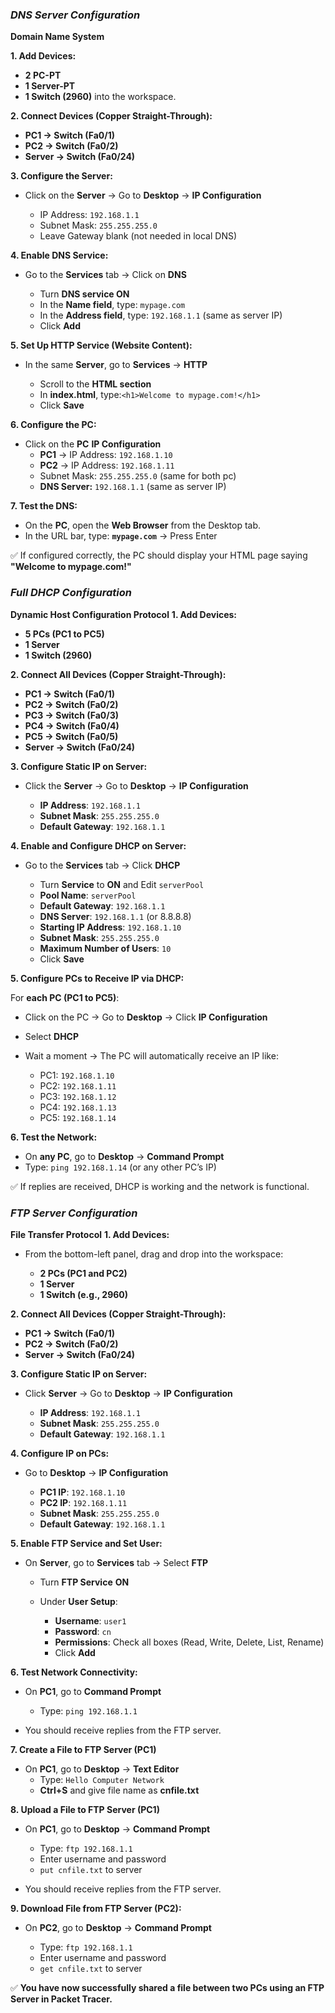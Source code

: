### ***DNS Server Configuration***
**Domain Name System**

**1. Add Devices:**

* **2 PC-PT**
* **1 Server-PT**
* **1 Switch (2960)** into the workspace.

**2. Connect Devices (Copper Straight-Through):**

* **PC1 → Switch (Fa0/1)**
* **PC2 → Switch (Fa0/2)**
* **Server → Switch (Fa0/24)**

**3. Configure the Server:**

* Click on the **Server** → Go to **Desktop** → **IP Configuration**

  * IP Address: `192.168.1.1`
  * Subnet Mask: `255.255.255.0`
  * Leave Gateway blank (not needed in local DNS)

**4. Enable DNS Service:**

* Go to the **Services** tab → Click on **DNS**

  * Turn **DNS service ON**
  * In the **Name field**, type: `mypage.com`
  * In the **Address field**, type: `192.168.1.1` (same as server IP)
  * Click **Add**

**5. Set Up HTTP Service (Website Content):**

* In the same **Server**, go to **Services** → **HTTP**

  * Scroll to the **HTML section**
  * In **index.html**, type:`<h1>Welcome to mypage.com!</h1>`
  * Click **Save**

**6. Configure the PC:**

* Click on the **PC** **IP Configuration**
  * **PC1** → IP Address: `192.168.1.10`
  * **PC2** → IP Address: `192.168.1.11`
  * Subnet Mask: `255.255.255.0` (same for both pc)
  * **DNS Server:** `192.168.1.1` (same as server IP)

**7. Test the DNS:**

* On the **PC**, open the **Web Browser** from the Desktop tab.
* In the URL bar, type:
  **`mypage.com`** → Press Enter

✅ If configured correctly, the PC should display your HTML page saying **"Welcome to mypage.com!"**

### ***Full DHCP Configuration***
**Dynamic Host Configuration Protocol**
**1. Add Devices:**

* **5 PCs (PC1 to PC5)**
* **1 Server**
* **1 Switch (2960)**

**2. Connect All Devices (Copper Straight-Through):**

* **PC1 → Switch (Fa0/1)**
* **PC2 → Switch (Fa0/2)**
* **PC3 → Switch (Fa0/3)**
* **PC4 → Switch (Fa0/4)**
* **PC5 → Switch (Fa0/5)**
* **Server → Switch (Fa0/24)**

**3. Configure Static IP on Server:**

* Click the **Server** → Go to **Desktop** → **IP Configuration**

  * **IP Address**: `192.168.1.1`
  * **Subnet Mask**: `255.255.255.0`
  * **Default Gateway**: `192.168.1.1`

**4. Enable and Configure DHCP on Server:**

* Go to the **Services** tab → Click **DHCP**

  * Turn **Service** to **ON** and Edit `serverPool`
  * **Pool Name**: `serverPool`
  * **Default Gateway**: `192.168.1.1`
  * **DNS Server**: `192.168.1.1` (or 8.8.8.8)
  * **Starting IP Address**: `192.168.1.10`
  * **Subnet Mask**: `255.255.255.0`
  * **Maximum Number of Users**: `10`
  * Click **Save**

**5. Configure PCs to Receive IP via DHCP:**

For **each PC (PC1 to PC5)**:

* Click on the PC → Go to **Desktop** → Click **IP Configuration**
* Select **DHCP**
* Wait a moment → The PC will automatically receive an IP like:

  * PC1: `192.168.1.10`
  * PC2: `192.168.1.11`
  * PC3: `192.168.1.12`
  * PC4: `192.168.1.13`
  * PC5: `192.168.1.14`

**6. Test the Network:**

* On **any PC**, go to **Desktop** → **Command Prompt**
* Type: `ping 192.168.1.14` (or any other PC’s IP)

✅ If replies are received, DHCP is working and the network is functional.

### ***FTP Server Configuration***
**File Transfer Protocol**
**1. Add Devices:**

* From the bottom-left panel, drag and drop into the workspace:

  * **2 PCs (PC1 and PC2)**
  * **1 Server**
  * **1 Switch (e.g., 2960)**

**2. Connect All Devices (Copper Straight-Through):**

* **PC1 → Switch (Fa0/1)**
* **PC2 → Switch (Fa0/2)**
* **Server → Switch (Fa0/24)**

**3. Configure Static IP on Server:**

* Click **Server** → Go to **Desktop** → **IP Configuration**

  * **IP Address**: `192.168.1.1`
  * **Subnet Mask**: `255.255.255.0`
  * **Default Gateway**: `192.168.1.1`
 
**4. Configure IP on PCs:**

* Go to **Desktop** → **IP Configuration**

  * **PC1 IP**: `192.168.1.10`
  * **PC2 IP**: `192.168.1.11`
  * **Subnet Mask**: `255.255.255.0`
  * **Default Gateway**: `192.168.1.1`

**5. Enable FTP Service and Set User:**

* On **Server**, go to **Services** tab → Select **FTP**

  * Turn **FTP Service** **ON**
  * Under **User Setup**:

    * **Username**: `user1`
    * **Password**: `cn`
    * **Permissions**: Check all boxes (Read, Write, Delete, List, Rename)
    * Click **Add**

**6. Test Network Connectivity:**

* On **PC1**, go to **Command Prompt**

  * Type: `ping 192.168.1.1`
* You should receive replies from the FTP server.

**7. Create a File to FTP Server (PC1)**

* On **PC1**, go to **Desktop** → **Text Editor**
  * Type: `Hello Computer Network`
  * **Ctrl+S** and give file name as **cnfile.txt**

**8. Upload a File to FTP Server (PC1)**

* On **PC1**, go to **Desktop** → **Command Prompt**

  * Type: `ftp 192.168.1.1`
  * Enter username and password
  * `put cnfile.txt` to server
* You should receive replies from the FTP server.

**9. Download File from FTP Server (PC2):**

* On **PC2**, go to **Desktop** → **Command Prompt**

  * Type: `ftp 192.168.1.1`
  * Enter username and password
  * `get cnfile.txt` to server

✅ **You have now successfully shared a file between two PCs using an FTP Server in Packet Tracer.**
